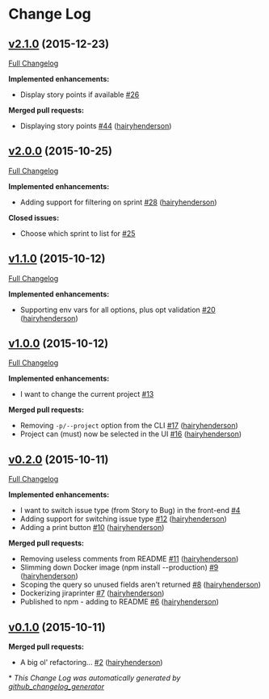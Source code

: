# Change Log

## [v2.1.0](https://github.com/hairyhenderson/jiraprinter/tree/v2.1.0) (2015-12-23)
[Full Changelog](https://github.com/hairyhenderson/jiraprinter/compare/v2.0.0...v2.1.0)

**Implemented enhancements:**

- Display story points if available [\#26](https://github.com/hairyhenderson/jiraprinter/issues/26)

**Merged pull requests:**

- Displaying story points [\#44](https://github.com/hairyhenderson/jiraprinter/pull/44) ([hairyhenderson](https://github.com/hairyhenderson))

## [v2.0.0](https://github.com/hairyhenderson/jiraprinter/tree/v2.0.0) (2015-10-25)
[Full Changelog](https://github.com/hairyhenderson/jiraprinter/compare/v1.1.0...v2.0.0)

**Implemented enhancements:**

- Adding support for filtering on sprint [\#28](https://github.com/hairyhenderson/jiraprinter/pull/28) ([hairyhenderson](https://github.com/hairyhenderson))

**Closed issues:**

- Choose which sprint to list for [\#25](https://github.com/hairyhenderson/jiraprinter/issues/25)

## [v1.1.0](https://github.com/hairyhenderson/jiraprinter/tree/v1.1.0) (2015-10-12)
[Full Changelog](https://github.com/hairyhenderson/jiraprinter/compare/v1.0.0...v1.1.0)

**Implemented enhancements:**

- Supporting env vars for all options, plus opt validation [\#20](https://github.com/hairyhenderson/jiraprinter/pull/20) ([hairyhenderson](https://github.com/hairyhenderson))

## [v1.0.0](https://github.com/hairyhenderson/jiraprinter/tree/v1.0.0) (2015-10-12)
[Full Changelog](https://github.com/hairyhenderson/jiraprinter/compare/v0.2.0...v1.0.0)

**Implemented enhancements:**

- I want to change the current project [\#13](https://github.com/hairyhenderson/jiraprinter/issues/13)

**Merged pull requests:**

- Removing `-p/--project` option from the CLI [\#17](https://github.com/hairyhenderson/jiraprinter/pull/17) ([hairyhenderson](https://github.com/hairyhenderson))
- Project can \(must\) now be selected in the UI [\#16](https://github.com/hairyhenderson/jiraprinter/pull/16) ([hairyhenderson](https://github.com/hairyhenderson))

## [v0.2.0](https://github.com/hairyhenderson/jiraprinter/tree/v0.2.0) (2015-10-11)
[Full Changelog](https://github.com/hairyhenderson/jiraprinter/compare/v0.1.0...v0.2.0)

**Implemented enhancements:**

- I want to switch issue type \(from Story to Bug\) in the front-end [\#4](https://github.com/hairyhenderson/jiraprinter/issues/4)
- Adding support for switching issue type [\#12](https://github.com/hairyhenderson/jiraprinter/pull/12) ([hairyhenderson](https://github.com/hairyhenderson))
- Adding a print button [\#10](https://github.com/hairyhenderson/jiraprinter/pull/10) ([hairyhenderson](https://github.com/hairyhenderson))

**Merged pull requests:**

- Removing useless comments from README [\#11](https://github.com/hairyhenderson/jiraprinter/pull/11) ([hairyhenderson](https://github.com/hairyhenderson))
- Slimming down Docker image \(npm install --production\) [\#9](https://github.com/hairyhenderson/jiraprinter/pull/9) ([hairyhenderson](https://github.com/hairyhenderson))
- Scoping the query so unused fields aren't returned [\#8](https://github.com/hairyhenderson/jiraprinter/pull/8) ([hairyhenderson](https://github.com/hairyhenderson))
- Dockerizing jiraprinter [\#7](https://github.com/hairyhenderson/jiraprinter/pull/7) ([hairyhenderson](https://github.com/hairyhenderson))
- Published to npm - adding to README [\#6](https://github.com/hairyhenderson/jiraprinter/pull/6) ([hairyhenderson](https://github.com/hairyhenderson))

## [v0.1.0](https://github.com/hairyhenderson/jiraprinter/tree/v0.1.0) (2015-10-11)
**Merged pull requests:**

- A big ol' refactoring... [\#2](https://github.com/hairyhenderson/jiraprinter/pull/2) ([hairyhenderson](https://github.com/hairyhenderson))



\* *This Change Log was automatically generated by [github_changelog_generator](https://github.com/skywinder/Github-Changelog-Generator)*
